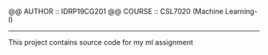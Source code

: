 @@ AUTHOR :: IDRP19CG201
@@ COURSE :: CSL7020 (Machine Learning-I)

******************************************************
This project contains source code for my ml assignment


